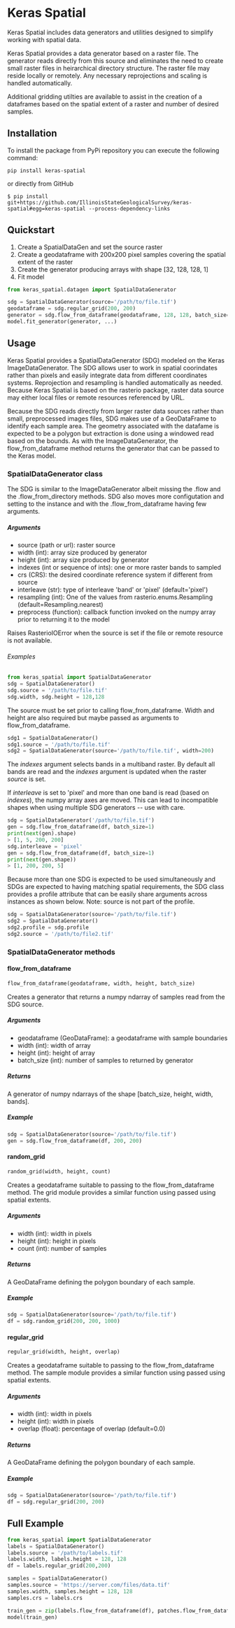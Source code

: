 
# Keras Spatial
Keras Spatial includes data generators and utilities designed to simplify 
working with spatial data.

Keras Spatial provides a data generator based on a raster file. The 
generator reads directly from this source and eliminates the need to
create small raster files in heirarchical directory structure. The
raster file may reside locally or remotely. Any necessary reprojections
and scaling is handled automatically.

Additional gridding utilties are available to assist in the creation of a dataframes 
based on the spatial extent of a raster and number of desired samples.

## Installation
To install the package from PyPi repository you can execute the following command:

```
pip install keras-spatial
```

or directly from GitHub

```
$ pip install git+https://github.com/IllinoisStateGeologicalSurvey/keras-spatial#egg=keras-spatial --process-dependency-links
```

## Quickstart

1. Create a SpatialDataGen and set the source raster
1. Create a geodataframe with 200x200 pixel samples covering the spatial extent of the raster
1. Create the generator producing arrays with shape [32, 128, 128, 1]
1. Fit model

```Python
from keras_spatial.datagen import SpatialDataGenerator

sdg = SpatialDataGenerator(source='/path/to/file.tif')
geodataframe = sdg.regular_grid(200, 200)
generator = sdg.flow_from_dataframe(geodataframe, 128, 128, batch_size=32)
model.fit_generator(generator, ...)
```

## Usage

Keras Spatial provides a SpatialDataGenerator (SDG) modeled on the Keras 
ImageDataGenerator. The SDG allows user to work in spatial coorindates rather
than pixels and easily integrate data from different coordinates systems. 
Reprojection and resampling is handled automatically as needed. Because 
Keras Spatial is based on the rasterio package, raster data source may 
either local files or remote resources referenced by URL.

Because the SDG reads directly from larger raster data sources rather than
small, preprocessed images files, SDG makes use of a GeoDataFrame to identify
each sample area. The geometry associated with the datafame is expected to be
a polygon but extraction is done using a windowed read based on the bounds.
As with the ImageDataGenerator, the flow_from_dataframe method returns the 
generator that can be passed to the Keras model.

### SpatialDataGenerator class

The SDG is similar to the ImageDataGenerator albeit missing the .flow and
the .flow_from_directory methods. SDG also moves more configutation
and setting to the instance and with the .flow_from_dataframe having
few arguments.

##### Arguments

- source (path or url): raster source
- width (int): array size produced by generator
- height (int): array size produced by generator
- indexes (int or sequence of ints): one or more raster bands to sampled
- crs (CRS): the desired coordinate reference system if different from source
- interleave (str): type of interleave 'band' or 'pixel' (default='pixel')
- resampling (int): One of the values from rasterio.enums.Resampling 
(default=Resampling.nearest)
- preprocess (function): callback function invoked on the numpy array prior
to returning it to the model

Raises RasterioIOError when the source is set if the file or remote 
resource is not available.

###### Examples

```Python
from keras_spatial import SpatialDataGenerator
sdg = SpatialDataGenerator()
sdg.source = '/path/to/file.tif'
sdg.width, sdg.height = 128,128
```
The source must be set prior to calling flow_from_dataframe.  Width and 
height are also required but maybe passed as arguments to flow_from_dataframe.

```Python
sdg1 = SpatialDataGenerator()
sdg1.source = '/path/to/file.tif'
sdg2 = SpatialDataGenerator(source='/path/to/file.tif', width=200)
```

The _indexes_ argument selects bands in a multiband raster. By default 
all bands are read and the _indexes_ argument is updated when the raster 
_source_ is set.

If _interleave_ is set to 'pixel' and more than one band is read (based on _indexes_),
the numpy array axes are moved. This can lead to incompatible shapes when using
multiple SDG generators -- use with care.

```Python
sdg = SpatialDataGenerator('/path/to/file.tif')
gen = sdg.flow_from_dataframe(df, batch_size=1)
print(next(gen).shape)
> [1, 5, 200, 200]
sdg.interleave = 'pixel'
gen = sdg.flow_from_dataframe(df, batch_size=1)
print(next(gen.shape))
> [1, 200, 200, 5]
```

Because more than one SDG is expected to be used simultaneously and SDGs 
are expected to having matching spatial requirements, the SDG class 
provides a profile attribute that can be easily share arguments across 
instances as shown below. Note: source is not part of the profile.

```Python
sdg = SpatialDataGenerator(source='/path/to/file.tif')
sdg2 = SpatialDataGenerator()
sdg2.profile = sdg.profile
sdg2.source = '/path/to/file2.tif'
```

### SpatialDataGenerator methods

#### flow_from_dataframe
```Python
flow_from_dataframe(geodataframe, width, height, batch_size)
```

Creates a generator that returns a numpy ndarray of samples read from 
the SDG source.

##### Arguments
- geodataframe (GeoDataFrame): a geodataframe with sample boundaries
- width (int): width of array
- height (int): height of array
- batch_size (int): number of samples to returned by generator

##### Returns

A generator of numpy ndarrays of the shape [batch_size, height, width, bands].

##### Example
```Python
sdg = SpatialDataGenerator(source='/path/to/file.tif')
gen = sdg.flow_from_dataframe(df, 200, 200)
```

#### random_grid
```Python
random_grid(width, height, count)
```

Creates a geodataframe suitable to passing to the flow_from_dataframe 
method. The grid module provides a similar function using passed using 
spatial extents.

##### Arguments
- width (int): width in pixels
- height (int): height in pixels
- count (int): number of samples

##### Returns
A GeoDataFrame defining the polygon boundary of each sample.

##### Example
```Python
sdg = SpatialDataGenerator(source='/path/to/file.tif')
df = sdg.random_grid(200, 200, 1000)
```

#### regular_grid
```Python
regular_grid(width, height, overlap)
```

Creates a geodataframe suitable to passing to the flow_from_dataframe 
method. The sample module provides a similar function using passed using 
spatial extents.

##### Arguments
- width (int): width in pixels
- height (int): width in pixels
- overlap (float): percentage of overlap (default=0.0)

##### Returns
A GeoDataFrame defining the polygon boundary of each sample.

##### Example
```Python
sdg = SpatialDataGenerator(source='/path/to/file.tif')
df = sdg.regular_grid(200, 200)
```

## Full Example

```python
from keras_spatial import SpatialDataGenerator
labels = SpatialDataGenerator()
labels.source = '/path/to/labels.tif'
labels.width, labels.height = 128, 128
df = labels.regular_grid(200,200)

samples = SpatialDataGenerator()
samples.source = 'https://server.com/files/data.tif'
samples.width, samples.height = 128, 128
samples.crs = labels.crs

train_gen = zip(labels.flow_from_dataframe(df), patches.flow_from_dataframe(df))
model(train_gen)
```
